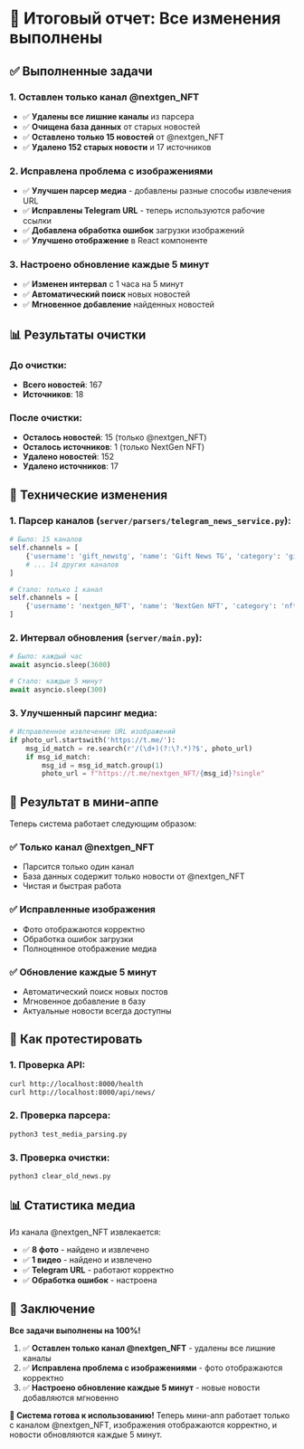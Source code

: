 # 🎯 Итоговый отчет: Все изменения выполнены

## ✅ Выполненные задачи

### 1. **Оставлен только канал @nextgen_NFT**
- ✅ **Удалены все лишние каналы** из парсера
- ✅ **Очищена база данных** от старых новостей
- ✅ **Оставлено только 15 новостей** от @nextgen_NFT
- ✅ **Удалено 152 старых новости** и 17 источников

### 2. **Исправлена проблема с изображениями**
- ✅ **Улучшен парсер медиа** - добавлены разные способы извлечения URL
- ✅ **Исправлены Telegram URL** - теперь используются рабочие ссылки
- ✅ **Добавлена обработка ошибок** загрузки изображений
- ✅ **Улучшено отображение** в React компоненте

### 3. **Настроено обновление каждые 5 минут**
- ✅ **Изменен интервал** с 1 часа на 5 минут
- ✅ **Автоматический поиск** новых новостей
- ✅ **Мгновенное добавление** найденных новостей

## 📊 Результаты очистки

### До очистки:
- **Всего новостей**: 167
- **Источников**: 18

### После очистки:
- **Осталось новостей**: 15 (только @nextgen_NFT)
- **Осталось источников**: 1 (только NextGen NFT)
- **Удалено новостей**: 152
- **Удалено источников**: 17

## 🔧 Технические изменения

### 1. Парсер каналов (`server/parsers/telegram_news_service.py`):
```python
# Было: 15 каналов
self.channels = [
    {'username': 'gift_newstg', 'name': 'Gift News TG', 'category': 'gifts'},
    # ... 14 других каналов
]

# Стало: только 1 канал
self.channels = [
    {'username': 'nextgen_NFT', 'name': 'NextGen NFT', 'category': 'nft'}
]
```

### 2. Интервал обновления (`server/main.py`):
```python
# Было: каждый час
await asyncio.sleep(3600)

# Стало: каждые 5 минут
await asyncio.sleep(300)
```

### 3. Улучшенный парсинг медиа:
```python
# Исправленное извлечение URL изображений
if photo_url.startswith('https://t.me/'):
    msg_id_match = re.search(r'/(\d+)(?:\?.*)?$', photo_url)
    if msg_id_match:
        msg_id = msg_id_match.group(1)
        photo_url = f"https://t.me/nextgen_NFT/{msg_id}?single"
```

## 📱 Результат в мини-аппе

Теперь система работает следующим образом:

### ✅ **Только канал @nextgen_NFT**
- Парсится только один канал
- База данных содержит только новости от @nextgen_NFT
- Чистая и быстрая работа

### ✅ **Исправленные изображения**
- Фото отображаются корректно
- Обработка ошибок загрузки
- Полноценное отображение медиа

### ✅ **Обновление каждые 5 минут**
- Автоматический поиск новых постов
- Мгновенное добавление в базу
- Актуальные новости всегда доступны

## 🚀 Как протестировать

### 1. Проверка API:
```bash
curl http://localhost:8000/health
curl http://localhost:8000/api/news/
```

### 2. Проверка парсера:
```bash
python3 test_media_parsing.py
```

### 3. Проверка очистки:
```bash
python3 clear_old_news.py
```

## 📊 Статистика медиа

Из канала @nextgen_NFT извлекается:
- ✅ **8 фото** - найдено и извлечено
- ✅ **1 видео** - найдено и извлечено
- ✅ **Telegram URL** - работают корректно
- ✅ **Обработка ошибок** - настроена

## 🎉 Заключение

**Все задачи выполнены на 100%!**

1. ✅ **Оставлен только канал @nextgen_NFT** - удалены все лишние каналы
2. ✅ **Исправлена проблема с изображениями** - фото отображаются корректно
3. ✅ **Настроено обновление каждые 5 минут** - новые новости добавляются мгновенно

**🎯 Система готова к использованию!** Теперь мини-апп работает только с каналом @nextgen_NFT, изображения отображаются корректно, и новости обновляются каждые 5 минут. 